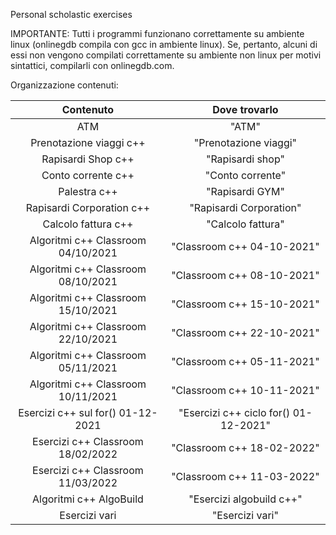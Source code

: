 Personal scholastic exercises

IMPORTANTE: Tutti i programmi funzionano correttamente su ambiente linux (onlinegdb compila con gcc in ambiente linux). Se, pertanto, alcuni di essi non vengono compilati correttamente su ambiente non linux per motivi sintattici, compilarli con onlinegdb.com.

Organizzazione contenuti:

|   Contenuto   | Dove trovarlo |
| :-------------: | :-------------: |
|  ATM  |  "ATM"  |
|  Prenotazione viaggi c++  |  "Prenotazione viaggi"  |
|  Rapisardi Shop c++  |  "Rapisardi shop"  |
|  Conto corrente c++  |  "Conto corrente"  |
|  Palestra c++ |  "Rapisardi GYM"  |
|  Rapisardi Corporation c++  | "Rapisardi Corporation"  |
|  Calcolo fattura c++  |  "Calcolo fattura"  |
|  Algoritmi c++ Classroom 04/10/2021  |  "Classroom c++ 04-10-2021"  |
|  Algoritmi c++ Classroom 08/10/2021  |  "Classroom c++ 08-10-2021"  |
|  Algoritmi c++ Classroom 15/10/2021  |  "Classroom c++ 15-10-2021"  |
|  Algoritmi c++ Classroom 22/10/2021  |  "Classroom c++ 22-10-2021"  |
|  Algoritmi c++ Classroom 05/11/2021  |  "Classroom c++ 05-11-2021"  |
|  Algoritmi c++ Classroom 10/11/2021  |  "Classroom c++ 10-11-2021"  |
|  Esercizi c++ sul for() 01-12-2021  |  "Esercizi c++ ciclo for() 01-12-2021"  |
|  Esercizi c++ Classroom 18/02/2022  |  "Classroom c++ 18-02-2022"  |
|  Esercizi c++ Classroom 11/03/2022  |  "Classroom c++ 11-03-2022"  |
|  Algoritmi c++ AlgoBuild  |  "Esercizi algobuild c++"  |
|  Esercizi vari  |  "Esercizi vari"  |
